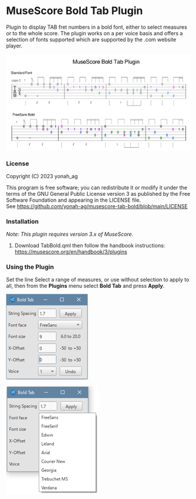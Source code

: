 # MuseScore Bold Tab Plugin
Plugin to display TAB fret numbers in a bold font, either to select measures or to the whole score.
The plugin works on a per voice basis and offers a selection of fonts supported which are supported by the .com website player.

![01](https://github.com/yonah-ag/musescore-tab-bold/blob/main/images/TabBold.png)

### License

Copyright (C) 2023 yonah_ag

This program is free software; you can redistribute it or modify it under the terms of the GNU General Public License version 3 as published by the Free Software Foundation and appearing in the LICENSE file.  
See https://github.com/yonah-ag/musescore-tab-bold/blob/main/LICENSE

### Installation

_Note: This plugin requires version 3.x of MuseScore._

1. Download TabBold.qml then follow the handbook instructions: https://musescore.org/en/handbook/3/plugins

### Using the Plugin

Set the line 
Select a range of measures, or use without selection to apply to all, then from the **Plugins** menu select **Bold Tab** and press **Apply**.
 
  ![02](https://github.com/yonah-ag/musescore-tab-bold/blob/main/images/TabBold01.png)
  
  ![03](https://github.com/yonah-ag/musescore-tab-bold/blob/main/images/TabBold02.png)
